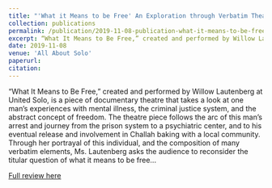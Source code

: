 ```yaml
---
title: "'What it Means to be Free' An Exploration through Verbatim Theatre"
collection: publications
permalink: /publication/2019-11-08-publication-what-it-means-to-be-free
excerpt: “What It Means to Be Free,” created and performed by Willow Lautenberg at United Solo, is a piece of documentary theatre that takes a look at one man’s experiences with mental illness, the criminal justice system, and the abstract concept of freedom. The theatre piece follows the arc of this man’s arrest and journey from the prison system to a psychiatric center, and to his eventual release and involvement in Challah baking with a local community. Through her portrayal of this individual, and the composition of many verbatim elements, Ms. Lautenberg asks the audience to reconsider the titular question of what it means to be free."
date: 2019-11-08
venue: 'All About Solo'
paperurl: 
citation: 
---
```


“What It Means to Be Free,” created and performed by Willow Lautenberg at United Solo, is a piece of documentary theatre that takes a look at one man’s experiences with mental illness, the criminal justice system, and the abstract concept of freedom. The theatre piece follows the arc of this man’s arrest and journey from the prison system to a psychiatric center, and to his eventual release and involvement in Challah baking with a local community. Through her portrayal of this individual, and the composition of many verbatim elements, Ms. Lautenberg asks the audience to reconsider the titular question of what it means to be free... 

[Full review here](https://allaboutsolo.com/what-it-means-to-be-free-an-exploration-through-verbatim-theatre/)